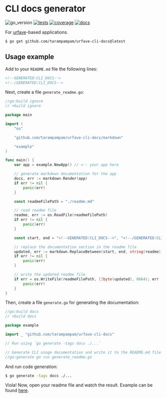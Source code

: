 # CLI docs generator

![go_version][badge_go_version]
[![tests][badge_tests]][actions]
[![coverage][badge_coverage]][coverage]
[![docs][badge_docs]][docs]

For [urfave](https://github.com/urfave/cli)-based applications.

```bash
$ go get github.com/tarampampam/urfave-cli-docs@latest
```

## Usage example

Add to your `README.md` file the following lines:

```markdown
<!--GENERATED:CLI_DOCS-->
<!--/GENERATED:CLI_DOCS-->
```

Next, create a file `generate_readme.go`:

```go
//go:build ignore
// +build ignore

package main

import (
	"os"

	"github.com/tarampampam/urfave-cli-docs/markdown"

	"example"
)

func main() {
	var app = example.NewApp() // <-- your app here

	// generate markdown documentation for the app
	docs, err := markdown.Render(app)
	if err != nil {
		panic(err)
	}

	const readmeFilePath = "./readme.md"

	// read readme file
	readme, err := os.ReadFile(readmeFilePath)
	if err != nil {
		panic(err)
	}

	const start, end = "<!--GENERATED:CLI_DOCS-->", "<!--/GENERATED:CLI_DOCS-->"

	// replace the documentation section in the readme file
	updated, err := markdown.ReplaceBetween(start, end, string(readme), docs)
	if err != nil {
		panic(err)
	}

	// write the updated readme file
	if err = os.WriteFile(readmeFilePath, []byte(updated), 0664); err != nil {
		panic(err)
	}
}
```

Then, create a file `generate.go` for generating the documentation:

```go
//go:build docs
// +build docs

package example

import _ "github.com/tarampampam/urfave-cli-docs"

// Run using `go generate -tags docs ./...`

// Generate CLI usage documentation and write it to the README.md file (between special tags).
//go:generate go run generate_readme.go
```

And run code generation:

```bash
$ go generate -tags docs ./...
```

Viola! Now, open your readme file and watch the result. Example can be found [here](example/readme.md).

[badge_tests]:https://img.shields.io/github/actions/workflow/status/tarampampam/urfave-cli-docs/tests.yml?branch=master
[badge_coverage]:https://img.shields.io/codecov/c/github/tarampampam/urfave-cli-docs/master.svg?maxAge=30
[badge_docs]:https://pkg.go.dev/badge/mod/github.com/tarampampam/urfave-cli-docs
[badge_go_version]:https://img.shields.io/badge/go%20version-%3E=1.16-61CFDD.svg
[actions]:https://github.com/tarampampam/urfave-cli-docs/actions
[coverage]:https://codecov.io/gh/tarampampam/urfave-cli-docs
[docs]:https://pkg.go.dev/github.com/tarampampam/urfave-cli-docs
